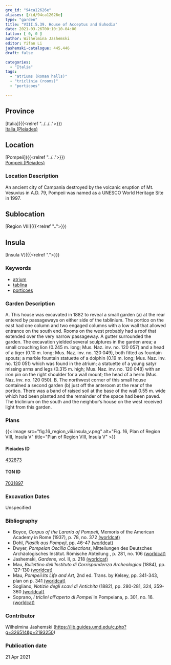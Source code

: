```yaml
---
gre_id: "94ca12626e"
aliases: [/id/94ca12626e]
type: "garden"
title: "VIII.5.39. House of Acceptus and Euhodia"
date: 2021-03-26T00:10:10-04:00
latlon: [ 0, 0 ]
author: Wilhelmina Jashemski
editor: Yifan Li
jashemski-catalogue: 445,446
draft: false

categories:
  - "Italia"
tags:
  - "atriums (Roman halls)"
  - "triclinia (rooms)"
  - "porticoes"

---
```


## Province
[Italia]({{<relref "../../..">}}) \
[Italia (Pleiades)](https://pleiades.stoa.org/places/1052)

## Location
[Pompeii]({{<relref "../..">}}) \
[Pompeii (Pleiades)](https://pleiades.stoa.org/places/433032)

### Location Description
An ancient city of Campania destroyed by the volcanic eruption of Mt. Vesuvius in A.D. 79, Pompeii was named as a UNESCO World Heritage Site in 1997.

## Sublocation
[Region VIII]({{<relref "..">}})

## Insula
[Insula V]({{<relref ".">}})

### Keywords
 - [atrium](http://vocab.getty.edu/page/aat/300004097)
 - [tablina](http://vocab.getty.edu/page/aat/300004359)
 - [porticoes](http://vocab.getty.edu/page/aat/300004145)


### Garden Description
A. This house was excavated in 1882 to reveal a small garden (a) at the rear entered by passageways on either side of the tablinium. The portico on the east had one column and two engaged columns with a low wall that allowed entrance on the south end. Rooms on the west probably had a roof that extended over the very narrow passageway. A gutter surrounded the garden. The excavation yielded several sculptures in the garden area; a small crouching lion (0.245 m. long; Mus. Naz. inv. no. 120 057) and a head of a tiger (0.10 m. long; Mus. Naz. inv. no. 120 049), both fitted as fountain spouts; a marble fountain statuette of a dolphin (0.19 m. long; Mus. Naz. inv. no. 120 051) which was found in the atrium; a statuette of a young satyr missing arms and legs (0.315 m. high; Mus. Naz. inv. no. 120 048) with an iron pin on the right shoulder for a wall mount; the head of a herm (Mus. Naz. inv. no. 120 050).
B. The northwest corner of this small house contained a second garden (b) just off the anteroom at the rear of the portico. There was a band of raised soil at the base of the wall 0.55 m. wide which had been planted and the remainder of the space had been paved. The triclinium on the south and the neighbor’s house on the west received light from this garden.

### Plans
{{< image src="fig.16_region_viii.insula_v.png" alt="Fig. 16, Plan of  Region VIII, Insula V" title="Plan of  Region VIII, Insula V" >}}

#### Pleiades ID
[432873](https://pleiades.stoa.org/places/538911200)

#### TGN ID
[7031897](http://vocab.getty.edu/page/tgn/2053030)

###  Excavation Dates
Unspecified

### Bibliography
* Boyce, *Corpus of the Lararia of Pompeii*, Memoris of the American Academy in Rome (1937), p. 78, no. 372 [(worldcat)](http://www.worldcat.org/oclc/1131425884)
* Dohl, *Plastik aus Pompeji*, pp. 46-47 [(worldcat)](http://www.worldcat.org/oclc/52662796)
* Dwyer, *Pompeian Oscilla Collections*, Mitteilungen des Deutsches Archäologisches Institut. Römische Abteilung , p. 281, no. 106 [(worldcat)](http://www.worldcat.org/oclc/8605701)
* Jashemski, *Gardens*, vol. II, p. 218 [(worldcat)](http://www.worldcat.org/oclc/1113367431)
* Mau, *Bullettino dell'Instituto di Corrispondenza Archeologica* (1884), pp. 127-130 [(worldcat)](http://www.worldcat.org/oclc/823239162)
* Mau, *Pompeii:Its Life and Art*, 2nd ed. Trans. by Kelsey, pp. 341-343, plan on p. 341 [(worldcat)](http://www.worldcat.org/oclc/1197366621)
* Sogliano, *Notizie degli scavi di Antichita* (1882), pp. 280-281, 324, 359-360 [(worldcat)](http://www.worldcat.org/oclc/638883283)
* Soprano, *I triclini all'aperto di Pompei* In Pompeiana, p. 301, no. 16. [(worldcat)](http://www.worldcat.org/oclc/78719058)

### Contributor
Wilhelmina Jashemski (https://lib.guides.umd.edu/c.php?g=326514&p=2193250)

### Publication date

21 Apr 2021
